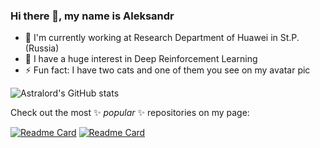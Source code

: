 
### Hi there 👋, my name is Aleksandr
- 🔭 I'm currently working at Research Department of Huawei in St.P. (Russia)
- 🤖 I have a huge interest in Deep Reinforcement Learning
- ⚡ Fun fact: I have two cats and one of them you see on my avatar pic

![Astralord's GitHub stats](https://github-readme-stats.vercel.app/api?username=astralord&show_icons=true&theme=calm)

Check out the most ✨ _popular_ ✨ repositories on my page:

[![Readme Card](https://github-readme-stats.vercel.app/api/pin/?username=astralord&repo=RandLib&theme=calm)](https://github.com/astralord/RandLib)
[![Readme Card](https://github-readme-stats.vercel.app/api/pin/?username=astralord&repo=Statistics-lectures&theme=calm)](https://github.com/astralord/Statistics-lectures)

<!--

**astralord/astralord** is a ✨ _special_ ✨ repository because its `README.md` (this file) appears on your GitHub profile.

Here are some ideas to get you started:
- 🔭 I’m currently working on ...
- 🌱 I’m currently learning ...
- 👯 I’m looking to collaborate on ...
- 🤔 I’m looking for help with ...
- 💬 Ask me about ...
- 📫 How to reach me: ...
- 😄 Pronouns: ...
- ⚡ Fun fact: ...
-->
